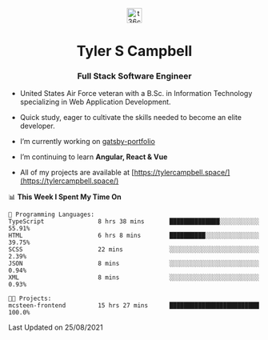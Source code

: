<p align="center">
<a href="https://www.linkedin.com/in/t36campbell" target="blank"><img align="center" src="https://ik.imagekit.io/t36campbell/Portfolio/linkedin.png.original_m8bbGgPh6.png" alt="t36campbell" height="30" width="30" /></a>
</p>
<h1 align="center">Tyler S Campbell</h1>
<h3 align="center">Full Stack Software Engineer</h3>

* United States Air Force veteran with a B.Sc. in Information Technology specializing in Web Application Development. 

* Quick study, eager to cultivate the skills needed to become an elite developer.

* I’m currently working on [gatsby-portfolio](https://github.com/t36campbell/gatsby-portfolio)

* I’m continuing to learn **Angular, React & Vue**

* All of my projects are available at [https://tylercampbell.space/](https://tylercampbell.space/)

<!--START_SECTION:waka-->
📊 **This Week I Spent My Time On** 

```text
💬 Programming Languages: 
TypeScript               8 hrs 38 mins       ██████████████░░░░░░░░░░░   55.91% 
HTML                     6 hrs 8 mins        ██████████░░░░░░░░░░░░░░░   39.75% 
SCSS                     22 mins             ░░░░░░░░░░░░░░░░░░░░░░░░░   2.39% 
JSON                     8 mins              ░░░░░░░░░░░░░░░░░░░░░░░░░   0.94% 
XML                      8 mins              ░░░░░░░░░░░░░░░░░░░░░░░░░   0.93%

🐱‍💻 Projects: 
mcsteen-frontend         15 hrs 27 mins      █████████████████████████   100.0%

```


 Last Updated on 25/08/2021
<!--END_SECTION:waka-->
